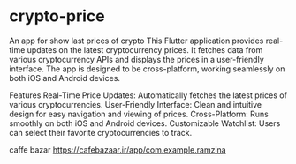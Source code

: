 # crypto-price
An app for show last prices of crypto 
This Flutter application provides real-time updates on the latest cryptocurrency prices. It fetches data from various cryptocurrency APIs and displays the prices in a user-friendly interface. The app is designed to be cross-platform, working seamlessly on both iOS and Android devices.

Features
Real-Time Price Updates: Automatically fetches the latest prices of various cryptocurrencies.
User-Friendly Interface: Clean and intuitive design for easy navigation and viewing of prices.
Cross-Platform: Runs smoothly on both iOS and Android devices.
Customizable Watchlist: Users can select their favorite cryptocurrencies to track.

caffe bazar https://cafebazaar.ir/app/com.example.ramzina
